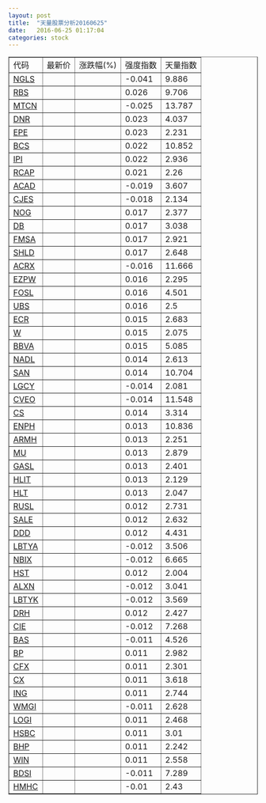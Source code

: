 ```yaml
---
layout: post
title:  "天量股票分析20160625"
date:   2016-06-25 01:17:04
categories: stock
---
```

<script type="text/javascript">
var stockList = []
stockList.push('gb_ngls');
stockList.push('gb_rbs');
stockList.push('gb_mtcn');
stockList.push('gb_dnr');
stockList.push('gb_epe');
stockList.push('gb_bcs');
stockList.push('gb_ipi');
stockList.push('gb_rcap');
stockList.push('gb_acad');
stockList.push('gb_cjes');
stockList.push('gb_nog');
stockList.push('gb_db');
stockList.push('gb_fmsa');
stockList.push('gb_shld');
stockList.push('gb_acrx');
stockList.push('gb_ezpw');
stockList.push('gb_fosl');
stockList.push('gb_ubs');
stockList.push('gb_ecr');
stockList.push('gb_w');
stockList.push('gb_bbva');
stockList.push('gb_nadl');
stockList.push('gb_san');
stockList.push('gb_lgcy');
stockList.push('gb_cveo');
stockList.push('gb_cs');
stockList.push('gb_enph');
stockList.push('gb_armh');
stockList.push('gb_mu');
stockList.push('gb_gasl');
stockList.push('gb_hlit');
stockList.push('gb_hlt');
stockList.push('gb_rusl');
stockList.push('gb_sale');
stockList.push('gb_ddd');
stockList.push('gb_lbtya');
stockList.push('gb_nbix');
stockList.push('gb_hst');
stockList.push('gb_alxn');
stockList.push('gb_lbtyk');
stockList.push('gb_drh');
stockList.push('gb_cie');
stockList.push('gb_bas');
stockList.push('gb_bp');
stockList.push('gb_cfx');
stockList.push('gb_cx');
stockList.push('gb_ing');
stockList.push('gb_wmgi');
stockList.push('gb_logi');
stockList.push('gb_hsbc');
stockList.push('gb_bhp');
stockList.push('gb_win');
stockList.push('gb_bdsi');
stockList.push('gb_hmhc');
</script>

<table border="1">
 <tr>
  <td>代码</td>
  <td>最新价</td>
  <td>涨跌幅(%)</td>
 <td>强度指数</td>
 <td>天量指数</td>
</tr>
  <tr id="ngls"><td><a href="http://stock.finance.sina.com.cn/usstock/quotes/NGLS.html" target="_blank">NGLS</a></td><td></td><td></td><td>-0.041</td><td>9.886</td></tr>
  <tr id="rbs"><td><a href="http://stock.finance.sina.com.cn/usstock/quotes/RBS.html" target="_blank">RBS</a></td><td></td><td></td><td>0.026</td><td>9.706</td></tr>
  <tr id="mtcn"><td><a href="http://stock.finance.sina.com.cn/usstock/quotes/MTCN.html" target="_blank">MTCN</a></td><td></td><td></td><td>-0.025</td><td>13.787</td></tr>
  <tr id="dnr"><td><a href="http://stock.finance.sina.com.cn/usstock/quotes/DNR.html" target="_blank">DNR</a></td><td></td><td></td><td>0.023</td><td>4.037</td></tr>
  <tr id="epe"><td><a href="http://stock.finance.sina.com.cn/usstock/quotes/EPE.html" target="_blank">EPE</a></td><td></td><td></td><td>0.023</td><td>2.231</td></tr>
  <tr id="bcs"><td><a href="http://stock.finance.sina.com.cn/usstock/quotes/BCS.html" target="_blank">BCS</a></td><td></td><td></td><td>0.022</td><td>10.852</td></tr>
  <tr id="ipi"><td><a href="http://stock.finance.sina.com.cn/usstock/quotes/IPI.html" target="_blank">IPI</a></td><td></td><td></td><td>0.022</td><td>2.936</td></tr>
  <tr id="rcap"><td><a href="http://stock.finance.sina.com.cn/usstock/quotes/RCAP.html" target="_blank">RCAP</a></td><td></td><td></td><td>0.021</td><td>2.26</td></tr>
  <tr id="acad"><td><a href="http://stock.finance.sina.com.cn/usstock/quotes/ACAD.html" target="_blank">ACAD</a></td><td></td><td></td><td>-0.019</td><td>3.607</td></tr>
  <tr id="cjes"><td><a href="http://stock.finance.sina.com.cn/usstock/quotes/CJES.html" target="_blank">CJES</a></td><td></td><td></td><td>-0.018</td><td>2.134</td></tr>
  <tr id="nog"><td><a href="http://stock.finance.sina.com.cn/usstock/quotes/NOG.html" target="_blank">NOG</a></td><td></td><td></td><td>0.017</td><td>2.377</td></tr>
  <tr id="db"><td><a href="http://stock.finance.sina.com.cn/usstock/quotes/DB.html" target="_blank">DB</a></td><td></td><td></td><td>0.017</td><td>3.038</td></tr>
  <tr id="fmsa"><td><a href="http://stock.finance.sina.com.cn/usstock/quotes/FMSA.html" target="_blank">FMSA</a></td><td></td><td></td><td>0.017</td><td>2.921</td></tr>
  <tr id="shld"><td><a href="http://stock.finance.sina.com.cn/usstock/quotes/SHLD.html" target="_blank">SHLD</a></td><td></td><td></td><td>0.017</td><td>2.648</td></tr>
  <tr id="acrx"><td><a href="http://stock.finance.sina.com.cn/usstock/quotes/ACRX.html" target="_blank">ACRX</a></td><td></td><td></td><td>-0.016</td><td>11.666</td></tr>
  <tr id="ezpw"><td><a href="http://stock.finance.sina.com.cn/usstock/quotes/EZPW.html" target="_blank">EZPW</a></td><td></td><td></td><td>0.016</td><td>2.295</td></tr>
  <tr id="fosl"><td><a href="http://stock.finance.sina.com.cn/usstock/quotes/FOSL.html" target="_blank">FOSL</a></td><td></td><td></td><td>0.016</td><td>4.501</td></tr>
  <tr id="ubs"><td><a href="http://stock.finance.sina.com.cn/usstock/quotes/UBS.html" target="_blank">UBS</a></td><td></td><td></td><td>0.016</td><td>2.5</td></tr>
  <tr id="ecr"><td><a href="http://stock.finance.sina.com.cn/usstock/quotes/ECR.html" target="_blank">ECR</a></td><td></td><td></td><td>0.015</td><td>2.683</td></tr>
  <tr id="w"><td><a href="http://stock.finance.sina.com.cn/usstock/quotes/W.html" target="_blank">W</a></td><td></td><td></td><td>0.015</td><td>2.075</td></tr>
  <tr id="bbva"><td><a href="http://stock.finance.sina.com.cn/usstock/quotes/BBVA.html" target="_blank">BBVA</a></td><td></td><td></td><td>0.015</td><td>5.085</td></tr>
  <tr id="nadl"><td><a href="http://stock.finance.sina.com.cn/usstock/quotes/NADL.html" target="_blank">NADL</a></td><td></td><td></td><td>0.014</td><td>2.613</td></tr>
  <tr id="san"><td><a href="http://stock.finance.sina.com.cn/usstock/quotes/SAN.html" target="_blank">SAN</a></td><td></td><td></td><td>0.014</td><td>10.704</td></tr>
  <tr id="lgcy"><td><a href="http://stock.finance.sina.com.cn/usstock/quotes/LGCY.html" target="_blank">LGCY</a></td><td></td><td></td><td>-0.014</td><td>2.081</td></tr>
  <tr id="cveo"><td><a href="http://stock.finance.sina.com.cn/usstock/quotes/CVEO.html" target="_blank">CVEO</a></td><td></td><td></td><td>-0.014</td><td>11.548</td></tr>
  <tr id="cs"><td><a href="http://stock.finance.sina.com.cn/usstock/quotes/CS.html" target="_blank">CS</a></td><td></td><td></td><td>0.014</td><td>3.314</td></tr>
  <tr id="enph"><td><a href="http://stock.finance.sina.com.cn/usstock/quotes/ENPH.html" target="_blank">ENPH</a></td><td></td><td></td><td>0.013</td><td>10.836</td></tr>
  <tr id="armh"><td><a href="http://stock.finance.sina.com.cn/usstock/quotes/ARMH.html" target="_blank">ARMH</a></td><td></td><td></td><td>0.013</td><td>2.251</td></tr>
  <tr id="mu"><td><a href="http://stock.finance.sina.com.cn/usstock/quotes/MU.html" target="_blank">MU</a></td><td></td><td></td><td>0.013</td><td>2.879</td></tr>
  <tr id="gasl"><td><a href="http://stock.finance.sina.com.cn/usstock/quotes/GASL.html" target="_blank">GASL</a></td><td></td><td></td><td>0.013</td><td>2.401</td></tr>
  <tr id="hlit"><td><a href="http://stock.finance.sina.com.cn/usstock/quotes/HLIT.html" target="_blank">HLIT</a></td><td></td><td></td><td>0.013</td><td>2.129</td></tr>
  <tr id="hlt"><td><a href="http://stock.finance.sina.com.cn/usstock/quotes/HLT.html" target="_blank">HLT</a></td><td></td><td></td><td>0.013</td><td>2.047</td></tr>
  <tr id="rusl"><td><a href="http://stock.finance.sina.com.cn/usstock/quotes/RUSL.html" target="_blank">RUSL</a></td><td></td><td></td><td>0.012</td><td>2.731</td></tr>
  <tr id="sale"><td><a href="http://stock.finance.sina.com.cn/usstock/quotes/SALE.html" target="_blank">SALE</a></td><td></td><td></td><td>0.012</td><td>2.632</td></tr>
  <tr id="ddd"><td><a href="http://stock.finance.sina.com.cn/usstock/quotes/DDD.html" target="_blank">DDD</a></td><td></td><td></td><td>0.012</td><td>4.431</td></tr>
  <tr id="lbtya"><td><a href="http://stock.finance.sina.com.cn/usstock/quotes/LBTYA.html" target="_blank">LBTYA</a></td><td></td><td></td><td>-0.012</td><td>3.506</td></tr>
  <tr id="nbix"><td><a href="http://stock.finance.sina.com.cn/usstock/quotes/NBIX.html" target="_blank">NBIX</a></td><td></td><td></td><td>-0.012</td><td>6.665</td></tr>
  <tr id="hst"><td><a href="http://stock.finance.sina.com.cn/usstock/quotes/HST.html" target="_blank">HST</a></td><td></td><td></td><td>0.012</td><td>2.004</td></tr>
  <tr id="alxn"><td><a href="http://stock.finance.sina.com.cn/usstock/quotes/ALXN.html" target="_blank">ALXN</a></td><td></td><td></td><td>-0.012</td><td>3.041</td></tr>
  <tr id="lbtyk"><td><a href="http://stock.finance.sina.com.cn/usstock/quotes/LBTYK.html" target="_blank">LBTYK</a></td><td></td><td></td><td>-0.012</td><td>3.569</td></tr>
  <tr id="drh"><td><a href="http://stock.finance.sina.com.cn/usstock/quotes/DRH.html" target="_blank">DRH</a></td><td></td><td></td><td>0.012</td><td>2.427</td></tr>
  <tr id="cie"><td><a href="http://stock.finance.sina.com.cn/usstock/quotes/CIE.html" target="_blank">CIE</a></td><td></td><td></td><td>-0.012</td><td>7.268</td></tr>
  <tr id="bas"><td><a href="http://stock.finance.sina.com.cn/usstock/quotes/BAS.html" target="_blank">BAS</a></td><td></td><td></td><td>-0.011</td><td>4.526</td></tr>
  <tr id="bp"><td><a href="http://stock.finance.sina.com.cn/usstock/quotes/BP.html" target="_blank">BP</a></td><td></td><td></td><td>0.011</td><td>2.982</td></tr>
  <tr id="cfx"><td><a href="http://stock.finance.sina.com.cn/usstock/quotes/CFX.html" target="_blank">CFX</a></td><td></td><td></td><td>0.011</td><td>2.301</td></tr>
  <tr id="cx"><td><a href="http://stock.finance.sina.com.cn/usstock/quotes/CX.html" target="_blank">CX</a></td><td></td><td></td><td>0.011</td><td>3.618</td></tr>
  <tr id="ing"><td><a href="http://stock.finance.sina.com.cn/usstock/quotes/ING.html" target="_blank">ING</a></td><td></td><td></td><td>0.011</td><td>2.744</td></tr>
  <tr id="wmgi"><td><a href="http://stock.finance.sina.com.cn/usstock/quotes/WMGI.html" target="_blank">WMGI</a></td><td></td><td></td><td>-0.011</td><td>2.628</td></tr>
  <tr id="logi"><td><a href="http://stock.finance.sina.com.cn/usstock/quotes/LOGI.html" target="_blank">LOGI</a></td><td></td><td></td><td>0.011</td><td>2.468</td></tr>
  <tr id="hsbc"><td><a href="http://stock.finance.sina.com.cn/usstock/quotes/HSBC.html" target="_blank">HSBC</a></td><td></td><td></td><td>0.011</td><td>3.01</td></tr>
  <tr id="bhp"><td><a href="http://stock.finance.sina.com.cn/usstock/quotes/BHP.html" target="_blank">BHP</a></td><td></td><td></td><td>0.011</td><td>2.242</td></tr>
  <tr id="win"><td><a href="http://stock.finance.sina.com.cn/usstock/quotes/WIN.html" target="_blank">WIN</a></td><td></td><td></td><td>0.011</td><td>2.558</td></tr>
  <tr id="bdsi"><td><a href="http://stock.finance.sina.com.cn/usstock/quotes/BDSI.html" target="_blank">BDSI</a></td><td></td><td></td><td>-0.011</td><td>7.289</td></tr>
  <tr id="hmhc"><td><a href="http://stock.finance.sina.com.cn/usstock/quotes/HMHC.html" target="_blank">HMHC</a></td><td></td><td></td><td>-0.01</td><td>2.43</td></tr>
</table>
